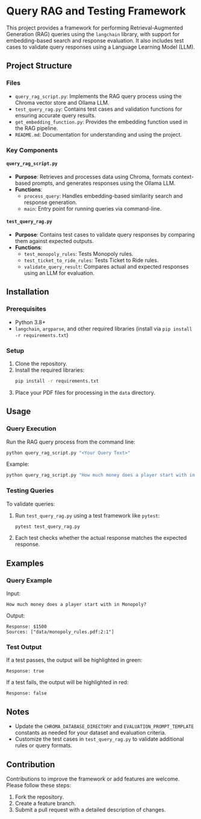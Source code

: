 # Query RAG and Testing Framework

This project provides a framework for performing Retrieval-Augmented Generation (RAG) queries using the `langchain` library, with support for embedding-based search and response evaluation. It also includes test cases to validate query responses using a Language Learning Model (LLM).

## Project Structure

### Files

- `query_rag_script.py`: Implements the RAG query process using the Chroma vector store and Ollama LLM.
- `test_query_rag.py`: Contains test cases and validation functions for ensuring accurate query results.
- `get_embedding_function.py`: Provides the embedding function used in the RAG pipeline.
- `README.md`: Documentation for understanding and using the project.

### Key Components

#### `query_rag_script.py`
- **Purpose**: Retrieves and processes data using Chroma, formats context-based prompts, and generates responses using the Ollama LLM.
- **Functions**:
  - `process_query`: Handles embedding-based similarity search and response generation.
  - `main`: Entry point for running queries via command-line.

#### `test_query_rag.py`
- **Purpose**: Contains test cases to validate query responses by comparing them against expected outputs.
- **Functions**:
  - `test_monopoly_rules`: Tests Monopoly rules.
  - `test_ticket_to_ride_rules`: Tests Ticket to Ride rules.
  - `validate_query_result`: Compares actual and expected responses using an LLM for evaluation.

## Installation

### Prerequisites
- Python 3.8+
- `langchain`, `argparse`, and other required libraries (install via `pip install -r requirements.txt`)

### Setup
1. Clone the repository.
2. Install the required libraries:
   ```bash
   pip install -r requirements.txt
   ```
3. Place your PDF files for processing in the `data` directory.

## Usage

### Query Execution
Run the RAG query process from the command line:
```bash
python query_rag_script.py "<Your Query Text>"
```
Example:
```bash
python query_rag_script.py "How much money does a player start with in Monopoly?"
```

### Testing Queries
To validate queries:
1. Run `test_query_rag.py` using a test framework like `pytest`:
   ```bash
   pytest test_query_rag.py
   ```
2. Each test checks whether the actual response matches the expected response.

## Examples

### Query Example
Input:
```text
How much money does a player start with in Monopoly?
```
Output:
```text
Response: $1500
Sources: ["data/monopoly_rules.pdf:2:1"]
```

### Test Output
If a test passes, the output will be highlighted in green:
```text
Response: true
```
If a test fails, the output will be highlighted in red:
```text
Response: false
```

## Notes
- Update the `CHROMA_DATABASE_DIRECTORY` and `EVALUATION_PROMPT_TEMPLATE` constants as needed for your dataset and evaluation criteria.
- Customize the test cases in `test_query_rag.py` to validate additional rules or query formats.

## Contribution
Contributions to improve the framework or add features are welcome. Please follow these steps:
1. Fork the repository.
2. Create a feature branch.
3. Submit a pull request with a detailed description of changes.


